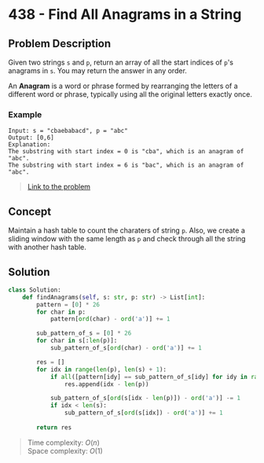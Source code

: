 # 438 - Find All Anagrams in a String

## Problem Description

Given two strings `s` and `p`, return an array of all the start indices of `p`'s anagrams in `s`. You may return the answer in any order.

An **Anagram** is a word or phrase formed by rearranging the letters of a different word or phrase, typically using all the original letters exactly once.

### Example

```text
Input: s = "cbaebabacd", p = "abc"
Output: [0,6]
Explanation:
The substring with start index = 0 is "cba", which is an anagram of "abc".
The substring with start index = 6 is "bac", which is an anagram of "abc".
```

> [Link to the problem](https://leetcode.com/problems/find-all-anagrams-in-a-string/description/)

## Concept

Maintain a hash table to count the charaters of string `p`. Also, we create a sliding window with the same length as `p` and check through all the string with another hash table.

## Solution

```python
class Solution:
    def findAnagrams(self, s: str, p: str) -> List[int]:
        pattern = [0] * 26
        for char in p:
            pattern[ord(char) - ord('a')] += 1

        sub_pattern_of_s = [0] * 26
        for char in s[:len(p)]:
            sub_pattern_of_s[ord(char) - ord('a')] += 1

        res = []
        for idx in range(len(p), len(s) + 1):
            if all([pattern[idy] == sub_pattern_of_s[idy] for idy in range(26)]):
                res.append(idx - len(p))

            sub_pattern_of_s[ord(s[idx - len(p)]) - ord('a')] -= 1
            if idx < len(s):
                sub_pattern_of_s[ord(s[idx]) - ord('a')] += 1
        
        return res
```

> Time complexity: $O(n)$ \
> Space complexity: $O(1)$
